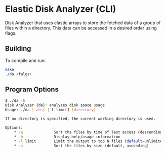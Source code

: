 # Elastic Disk Analyzer (CLI)
 
 Disk Analyzer that uses elastic arrays to store the fetched data of a group of files within a directory. 
 This data can be accessed in a desired order using flags.



## Building

To compile and run:

```bash
make
./da <falgs> 
```

## Program Options


```bash
$ ./da -h
Disk Analyzer (da): analyzes disk space usage
Usage: ./da [-ahs] [-l limit] [directory]

If no directory is specified, the current working directory is used.

Options:
    * -a              Sort the files by time of last access (descending)
    * -h              Display help/usage information
    * -l limit        Limit the output to top N files (default=unlimited)
    * -s              Sort the files by size (default, ascending)

```

